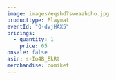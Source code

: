 ```yaml
---
image: images/eqshd7sveaahqho.jpg
producttype: Playmat
eventId: "O-dvjHAX5"
pricings:
  - quantity: 1
    price: 65
onsale: false
asin: s-Io4B_EkRt
merchandise: comiket
---
```

